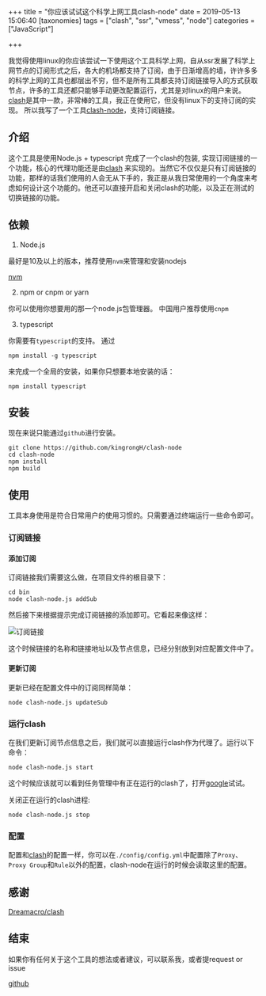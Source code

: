 +++
title = "你应该试试这个科学上网工具clash-node"
date = 2019-05-13 15:06:40
[taxonomies]
tags = ["clash", "ssr", "vmess", "node"]
categories = ["JavaScript"]

+++

我觉得使用linux的你应该尝试一下使用这个工具科学上网，自从ssr发展了科学上网节点的订阅形式之后，各大的机场都支持了订阅，由于日渐增高的墙，许许多多的科学上网的工具也都层出不穷，但不是所有工具都支持订阅链接导入的方式获取节点，许多的工具还都只能够手动更改配置运行，尤其是对linux的用户来说。[clash](https://github.com/Dreamacro/clash)是其中一款，非常棒的工具，我正在使用它，但没有linux下的支持订阅的实现。
所以我写了一个工具[clash-node](https://github.com/kingrongH/clash-node)，支持订阅链接。

<!--more-->

## 介绍

这个工具是使用Node.js + typescript 完成了一个clash的包装, 实现订阅链接的一个功能，核心的代理功能还是由[clash](https://github.com/Dreamacro/clash) 来实现的。当然它不仅仅是只有订阅链接的功能，那样的话我们使用的人会无从下手的，我正是从我日常使用的一个角度来考虑如何设计这个功能的。他还可以直接开启和关闭clash的功能，以及正在测试的切换链接的功能。

## 依赖

1. Node.js

最好是10及以上的版本，推荐使用`nvm`来管理和安装nodejs

[nvm](https://github.com/nvm-sh/nvm)

2. npm or cnpm or yarn

你可以使用你想要用的那一个node.js包管理器。
中国用户推荐使用`cnpm`

3. typescript

你需要有`typescript`的支持。
通过

	npm install -g typescript

来完成一个全局的安装，如果你只想要本地安装的话：

	npm install typescript


## 安装

现在来说只能通过`github`进行安装。

```shell
git clone https://github.com/kingrongH/clash-node
cd clash-node
npm install
npm build
```

## 使用

工具本身使用是符合日常用户的使用习惯的。只需要通过终端运行一些命令即可。

### 订阅链接

#### 添加订阅

订阅链接我们需要这么做，在项目文件的根目录下：
```shell
cd bin
node clash-node.js addSub
```
然后接下来根据提示完成订阅链接的添加即可。它看起来像这样：

![订阅链接](https://camo.githubusercontent.com/ee554091b16ceb6073636ffeb8949ce5274a08b7/68747470733a2f2f692e6c6f6c692e6e65742f323031392f30342f32392f356363373030613234386633362e706e67)

这个时候链接的名称和链接地址以及节点信息，已经分别放到对应配置文件中了。

#### 更新订阅

更新已经在配置文件中的订阅同样简单：

```shell
node clash-node.js updateSub
```


### 运行clash

在我们更新订阅节点信息之后，我们就可以直接运行clash作为代理了。运行以下命令：

```shell
node clash-node.js start
```
这个时候应该就可以看到任务管理中有正在运行的clash了，打开[google](www.google.com)试试。

关闭正在运行的clash进程:
```shell
node clash-node.js stop
```

### 配置

配置和[clash](https://github.com/Dreamacro/clash)的配置一样，你可以在`./config/config.yml`中配置除了`Proxy`、`Proxy Group`和`Rule`以外的配置，clash-node在运行的时候会读取这里的配置。

## 感谢

[Dreamacro/clash](https://github.com/Dreamacro/clash)

## 结束

如果你有任何关于这个工具的想法或者建议，可以联系我，或者提request or issue

[github](https://github.com/kingrongH/clash-node)

